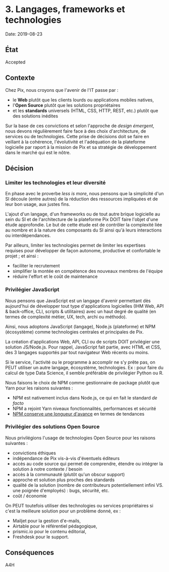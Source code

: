 # 3. Langages, frameworks et technologies

Date: 2019-08-23

## État

Accepted

## Contexte

Chez Pix, nous croyons que l'avenir de l'IT passe par :

- le **Web** plutôt que les clients lourds ou applications mobiles natives, 
- l'**Open Source** plutôt que les solutions propriétaires 
- et les **standards** universels (HTML, CSS, HTTP, REST, etc.) plutôt que des solutions inédites

Sur la base de ces convictions et selon l'approche de *design émergent*, nous devons régulièrement faire face à des choix d'architecture, de services ou de technologies. Cette prise de décisions doit se faire en veillant à la cohérence, l'évolutivité et l'adéquation de la plateforme logicielle par raport à la mission de Pix et sa stratégie de développement dans le marché qui est le nôtre.

## Décision

### Limiter les technologies et leur diversité

En phase avec le proverbe *less is more*, nous pensons que la simplicité d'un SI découle (entre autres) de la réduction des ressources impliquées et de leur bon usage, aux justes fins.

L'ajout d'un langage, d'un frameworks ou de tout autre brique logicielle au sein du SI et de l'architecture de la plateforme Pix DOIT faire l'objet d'une étude approfondie. Le but de cette étude est de contrôler la complexité liée au nombre et à la nature des composants du SI ainsi qu'à leurs interactions ou interdépendances.

Par ailleurs, limiter les technologies permet de limiter les expertises requises pour développer de façon autonome, productive et confortable le projet ; et ainsi :

- faciliter le recrutement
- simplifier la montée en compétence des nouveaux membres de l'équipe
- réduire l'effort et le coût de maintenance

### Privilégier JavaScript
 
Nous pensons que JavaScript est un langage d'avenir permettant dès aujourd'hui de développer tout type d'applications logicielles (IHM Web, API & back-office, CLI, scripts & utilitaires) avec un haut degré de qualité (en termes de complexité métier, UX, tech, archi ou méthodo).

Ainsi, nous adoptons JavaScript (langage), Node.js (plateforme) et NPM (écosystème) comme technologies centrales et principales de Pix.

La création d'applications Web, API, CLI ou de scripts DOIT privilégier une solution JS/Node.js. Pour rappel, JavaScript fait partie, avec HTML et CSS, des 3 langages supportés par tout navigateur Web récents ou moins.

Si le service, l'activité ou le programme à accomplir ne s'y prête pas, on PEUT utiliser un autre langage, écosystème, technologies. Ex : pour faire du calcul de type Data Science, il semble préférable de privilégier Python ou R.

Nous faisons le choix de NPM comme gestionnaire de package plutôt que Yarn pour les raisons suivantes : 

- NPM est nativement inclus dans Node.js, ce qui en fait le standard *de facto* 
- NPM a rejoint Yarn niveaux fonctionnalités, performances et sécurité
- [NPM conserve une longueur d'avance](https://www.npmtrends.com/npm-vs-yarn) en termes de tendances


### Privilégier des solutions Open Source

Nous privilégions l'usage de technologies Open Source pour les raisons suivantes :

- convictions éthiques
- indépendance de Pix vis-à-vis d'éventuels éditeurs
- accès au code source qui permet de comprendre, étendre ou intégrer la solution à notre contexte / besoin 
- accès à la communauté (plutôt qu'un obscur support)
- approche et solution plus proches des standards
- qualité de la solution (nombre de contributeurs potentiellement infini VS. une poignée d'employés) : bugs, sécurité, etc.
- coût / économie

On PEUT toutefois utiliser des technologies ou services propriétaires si c'est la meilleure solution pour un problème donné, ex : 

- Mailjet pour la gestion d'e-mails, 
- Airtable pour le référentiel pédagogique, 
- prismic.io pour le contenu éditorial, 
- Freshdesk pour le support.

## Conséquences

A4H
